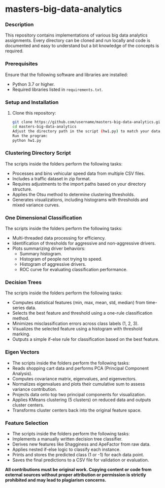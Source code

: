 # masters-big-data-analytics

### Description
This repository contains implementations of various big data analytics assignments. Every directory can be cloned and run locally and code is documented and easy to understand but a bit knowledge of the concepts is required.

### Prerequisites
Ensure that the following software and libraries are installed:
- Python 3.7 or higher.
- Required libraries listed in `requirements.txt`.

### Setup and Installation
1. Clone this repository:
   ```bash
   git clone https://github.com/username/masters-big-data-analytics.git
   cd masters-big-data-analytics
   Adjust the directory path in the script (hw1.py) to match your dataset structure
   Run the program:
   python hw1.py

### Clustering Directory Script
The scripts inside the folders perform the following tasks:
- Processes and bins vehicular speed data from multiple CSV files.
- Includes a traffic dataset in zip format.
- Requires adjustments to the import paths based on your directory structure.
- Applies the Otsu method to determine clustering thresholds.
- Generates visualizations, including histograms with thresholds and mixed variance curves.

### One Dimensional Classification
The scripts inside the folders perform the following tasks:
- Multi-threaded data processing for efficiency.
- Identification of thresholds for aggressive and non-aggressive drivers.
- Plots summarizing driver behaviors:
  - Summary histogram.
  - Histogram of people not trying to speed.
  - Histogram of aggressive drivers.
  - ROC curve for evaluating classification performance.
 
### Decision Trees
The scripts inside the folders perform the following tasks:
- Computes statistical features (min, max, mean, std, median) from time-series data.
- Selects the best feature and threshold using a one-rule classification method.
- Minimizes misclassification errors across class labels (1, 2, 3).
- Visualizes the selected feature using a histogram with threshold marking.
- Outputs a simple if-else rule for classification based on the best feature.

### Eigen Vectors
- The scripts inside the folders perform the following tasks:
- Reads shopping cart data and performs PCA (Principal Component Analysis).
- Computes covariance matrix, eigenvalues, and eigenvectors.
- Normalizes eigenvalues and plots their cumulative sum to assess variance contribution.
- Projects data onto top two principal components for visualization.
- Applies KMeans clustering (5 clusters) on reduced data and outputs cluster centers.
- Transforms cluster centers back into the original feature space.

### Feature Selection
- The scripts inside the folders perform the following tasks:
- Implements a manually written decision tree classifier.
- Derives new features like Shagginess and ApeFactor from raw data.
- Applies nested if-else logic to classify each instance.
- Prints and stores the predicted class (1 or -1) for each data point.
- Saves the final predictions to a CSV file for validation or evaluation.

**All contributions must be original work. Copying content or code from external sources without proper attribution or permission is strictly prohibited and may lead to plagiarism concerns.**
